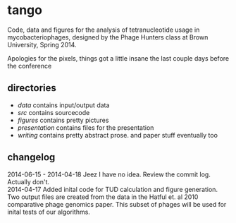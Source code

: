 tango
=====

Code, data and figures for the analysis of tetranucleotide usage in mycobacteriophages, designed by the Phage Hunters class at Brown University, Spring 2014. 

Apologies for the pixels, things got a little insane the last couple days before the conference

directories
-----------
- *data* contains input/output data
- *src* contains sourcecode
- *figures* contains pretty pictures
- *presentation* contains files for the presentation
- *writing* contains pretty abstract prose.  and paper stuff eventually too

changelog
---------
2014-06-15 - 2014-04-18
Jeez I have no idea.  Review the commit log.  Actually don't.  
2014-04-17
Added inital code for TUD calculation and figure generation. Two output files are created from the data in the Hatful et. al 2010 comparative phage genomics paper. This subset of phages will be used for inital tests of our algorithms. 
